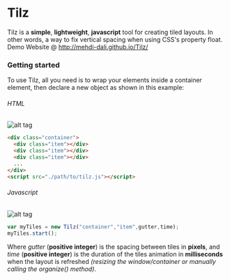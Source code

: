 # Tilz
Tilz is a **simple**, **lightweight**, **javascript** tool for creating tiled layouts. In other words, a way to fix vertical spacing when using CSS's property float.  
Demo Website @ http://mehdi-dali.github.io/Tilz/
### Getting started
To use Tilz, all you need is to wrap your elements inside a container element, then declare a new object as shown in this example:
###### HTML
![alt tag](https://cloud.githubusercontent.com/assets/15676122/10978603/bf8635f2-83ef-11e5-9849-67c48976e58a.png)
```html
<div class="container">
  <div class="item"></div>
  <div class="item"></div>
  <div class="item"></div>
  ...
</div>
<script src="./path/to/tilz.js"></script>
```
###### Javascript
![alt tag](https://cloud.githubusercontent.com/assets/15676122/10978604/bfafd894-83ef-11e5-8880-9b3de56be4aa.png)
```javascript
var myTiles = new Tilz("container","item",gutter,time);
myTiles.start();
```
Where *gutter* (**positive integer**) is the spacing between tiles in **pixels**, and *time* (**positive integer**) is the duration of the tiles animation in **milliseconds** when the layout is refreshed *(resizing the window/container or manually calling the organize() method)*.
